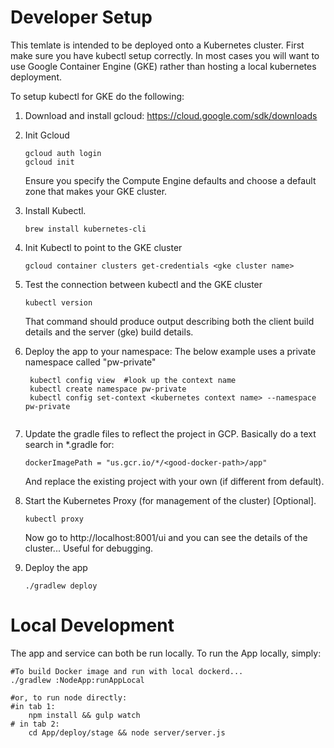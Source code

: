 Developer Setup
===============

This temlate is intended to be deployed onto a Kubernetes cluster.  First make sure you have kubectl setup correctly.  In most cases
you will want to use Google Container Engine (GKE) rather than hosting a local kubernetes deployment.

To setup kubectl for GKE do the following:

1. Download and install gcloud:  https://cloud.google.com/sdk/downloads
2. Init Gcloud

    ``` 
    gcloud auth login
    gcloud init
    ```

    Ensure you specify the Compute Engine defaults and choose a default zone that makes your GKE cluster.

3. Install Kubectl.
    ```
    brew install kubernetes-cli
    ```
4. Init Kubectl to point to the GKE cluster
    ```
    gcloud container clusters get-credentials <gke cluster name>
    ```
5. Test the connection between kubectl and the GKE cluster
    ```
    kubectl version
    ```
    That command should produce output describing both the client build details and the server (gke) build details.
    
 6. Deploy the app to your namespace: 
    The below example uses a private namespace called "pw-private"
    ```
     kubectl config view  #look up the context name
     kubectl create namespace pw-private
     kubectl config set-context <kubernetes context name> --namespace pw-private
     
    ```
  

7. Update the gradle files to reflect the project in GCP.  Basically do a text search in *.gradle for:
    ```
    dockerImagePath = "us.gcr.io/*/<good-docker-path>/app"
    ```
   And replace the existing project with your own (if different from default).
 
8. Start the Kubernetes Proxy (for management of the cluster) [Optional].
    ```
    kubectl proxy
    ```
    Now go to http://localhost:8001/ui and you can see the details of the cluster... Useful for debugging.

9. Deploy the app
    ```
    ./gradlew deploy
    ```
   
   
Local Development
=================

The app and service can both be run locally.  To run the App locally, simply:

```
#To build Docker image and run with local dockerd...
./gradlew :NodeApp:runAppLocal

#or, to run node directly:
#in tab 1:
    npm install && gulp watch
# in tab 2:
    cd App/deploy/stage && node server/server.js
```




